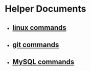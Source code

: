 # Helper Documents
- ## [linux commands](https://github.com/davjfish/helper_files/blob/master/linux_commands.md)
- ## [git commands](https://github.com/davjfish/helper_files/blob/master/git_commands.md)
- ## [MySQL commands](https://github.com/davjfish/helper_files/blob/master/mysql_commands.md)
